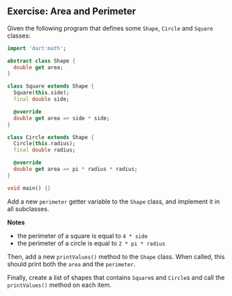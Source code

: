 ## Exercise: Area and Perimeter

Given the following program that defines some `Shape`, `Circle` and `Square` classes:

```dart
import 'dart:math';

abstract class Shape {
  double get area;
}

class Square extends Shape {
  Square(this.side);
  final double side;

  @override
  double get area => side * side;
}

class Circle extends Shape {
  Circle(this.radius);
  final double radius;

  @override
  double get area => pi * radius * radius;
}

void main() {}
```

Add a new `perimeter` getter variable to the `Shape` class, and implement it in all subclasses.

**Notes**

- the perimeter of a square is equal to `4 * side`
- the perimeter of a circle is equal to `2 * pi * radius`

Then, add a new `printValues()` method to the `Shape` class. When called, this should print both the `area` and the `perimeter`.

Finally, create a list of shapes that contains `Square`s and `Circle`s and call the `printValues()` method on each item.
